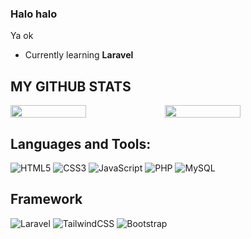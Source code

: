 <h3>Halo halo</h3>

Ya ok

- Currently learning **Laravel**


## MY GITHUB STATS
<div style="display: flex; flex-direction: row;">
 <img class="img" style="width: 49%; border: none" src="https://github-readme-stats.vercel.app/api?username=CL3IX&show_icons=true&theme=tokyonight&hide_border=true" />
 <img class="img" style="width: 49%; border: none" src="https://github-readme-stats.vercel.app/api/top-langs/?username=CL3IX&theme=tokyonight&layout=compact&hide_border=true" />
</div>

## Languages and Tools:
![HTML5](https://img.shields.io/badge/html5-%23E34F26.svg?style=for-the-badge&logo=html5&logoColor=white) ![CSS3](https://img.shields.io/badge/css3-%231572B6.svg?style=for-the-badge&logo=css3&logoColor=white) ![JavaScript](https://img.shields.io/badge/javascript-%23323330.svg?style=for-the-badge&logo=javascript&logoColor=%23F7DF1E) ![PHP](https://img.shields.io/badge/php-%23777BB4.svg?style=for-the-badge&logo=php&logoColor=white) 
![MySQL](https://img.shields.io/badge/mysql-%2300f.svg?style=for-the-badge&logo=mysql&logoColor=white)

## Framework
![Laravel](https://img.shields.io/badge/laravel-%23FF2D20.svg?style=for-the-badge&logo=laravel&logoColor=white)
![TailwindCSS](https://img.shields.io/badge/tailwindcss-%2338B2AC.svg?style=for-the-badge&logo=tailwind-css&logoColor=white)
![Bootstrap](https://img.shields.io/badge/bootstrap-%23563D7C.svg?style=for-the-badge&logo=bootstrap&logoColor=white)
